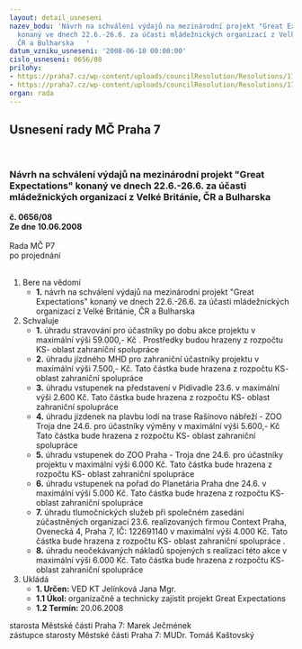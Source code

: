 ```yaml
---
layout: detail_usneseni
nazev_bodu: 'Návrh na schválení výdajů na mezinárodní projekt "Great Expectations"
  konaný ve dnech 22.6.-26.6. za účasti mládežnických organizací z Velké Británie,
  ČR a Bulharska   '
datum_vzniku_usneseni: '2008-06-10 00:00:00'
cislo_usneseni: 0656/08
prilohy:
- https://praha7.cz/wp-content/uploads/councilResolution/Resolutions/17117/25-ge_program_do_matro%c5%a1e.doc
- https://praha7.cz/wp-content/uploads/councilResolution/Resolutions/17117/25-usnesenirmc2008031110081169.doc
organ: rada
---
```

<div id="ucUsn_pList" class="usn">
	<span><h2>Usnesení rady MČ Praha 7 </h2>
<br></span><div class="standBody">
<span><h3>Návrh na schválení výdajů na mezinárodní projekt "Great Expectations" konaný ve dnech 22.6.-26.6. za účasti mládežnických organizací z Velké Británie, ČR a Bulharska   </h3></span><div class="center">
		<strong>č. 0656/08</strong><br>
	</div>
<div class="center">
		<strong>Ze dne 10.06.2008</strong><br><br>
	</div>Rada MČ P7<br> po projednání<br><br><ol>
<li>Bere na vědomí<ul><li>
<strong>1.</strong> návrh na schválení výdajů na mezinárodní projekt "Great Expectations" konaný ve dnech 22.6.-26.6. za účasti mládežnických organizací z Velké Británie, ČR a Bulharska   </li></ul>
</li>
<li>Schvaluje<ul>
<li>
<strong>1.</strong> úhradu stravování pro účastníky po dobu akce  projektu v maximální výši 59.000,- Kč . Prostředky budou hrazeny z rozpočtu KS- oblast zahraniční spolupráce  </li>
<li>
<strong>2.</strong> úhradu jízdného MHD pro zahraniční účastníky projektu v maximální výši 7.500,- Kč. Tato částka bude hrazena z rozpočtu KS- oblast zahraniční spolupráce  </li>
<li>
<strong>3.</strong> úhradu vstupenek na představení v Pidivadle 23.6. v maximální výši 2.600 Kč. Tato částka bude hrazena z rozpočtu KS- oblast zahraniční spolupráce   </li>
<li>
<strong>4.</strong> úhradu jízdenek na plavbu lodí  na trase Rašínovo nábřeží - ZOO Troja dne 24.6.  pro účastníky výměny v maximální výši 5.600,- Kč  Tato částka bude hrazena z rozpočtu KS- oblast zahraniční spolupráce   </li>
<li>
<strong>5.</strong> úhradu vstupenek do ZOO Praha - Troja dne 24.6. pro účastníky projektu v maximální výši 6.000 Kč. Tato částka bude hrazena z rozpočtu KS- oblast zahraniční spolupráce   </li>
<li>
<strong>6.</strong> úhradu vstupenek na pořad do Planetária Praha dne 24.6. v maximální výši 5.000 Kč. Tato částka bude hrazena z rozpočtu KS- oblast zahraniční spolupráce  </li>
<li>
<strong>7.</strong> úhradu tlumočnických služeb při společném zasedání zúčastněných organizací 23.6. realizovaných firmou Context Praha, Ovenecká 4, Praha 7, IČ: 122691140 v maximální výši 4.000 Kč. Tato částka bude hrazena z rozpočtu KS- oblast zahraniční spolupráce .   </li>
<li>
<strong>8.</strong> úhradu neočekávaných nákladů spojených s realizací této akce v maximální výši 6.000 Kč. Tato částka bude hrazena z rozpočtu KS- oblast zahraniční spolupráce  </li>
</ul>
</li>
<li>Ukládá<ul>
<li>
<strong>1. Určen: </strong>VED KT Jelínková Jana Mgr.</li>
<li>
<strong>1.1 Úkol: </strong>organizačně a technicky zajistit projekt Great Expectations </li>
<li>
<strong>1.2 Termín: </strong>20.06.2008</li>
</ul>
</li>
</ol>starosta Městské části Praha 7: Marek Ječmének<br>zástupce starosty Městské části Praha 7: MUDr. Tomáš Kaštovský 
</div>
</div>